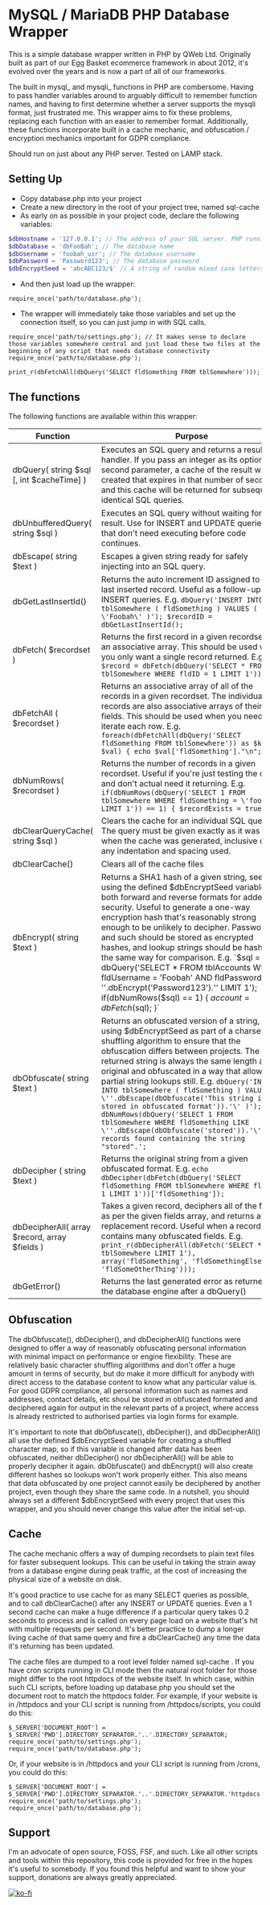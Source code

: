 # MySQL / MariaDB PHP Database Wrapper
This is a simple database wrapper written in PHP by QWeb Ltd. Originally built as part of our Egg Basket ecommerce framework in about 2012, it's evolved over the years and is now a part of all of our frameworks.

The built in mysql_ and mysqli_ functions in PHP are combersome. Having to pass handler variables around to arguably difficult to remember function names, and having to first determine whether a server supports the mysqli format, just frustrated me. This wrapper aims to fix these problems, replacing each function with an easier to remember format. Additionally, these functions incorporate built in a cache mechanic, and obfuscation / encryption mechanics important for GDPR compliance.

Should run on just about any PHP server. Tested on LAMP stack.

## Setting Up
- Copy database.php into your project
- Create a new directory in the root of your project tree, named sql-cache
- As early on as possible in your project code, declare the following variables:
```php
$dbHostname = '127.0.0.1'; // The address of your SQL server. PHP running in CLI mode on Linux in a chrooted bash usually requires an IP address here because name resolution isn't always available
$dbDatabase = 'dbFooBah'; // The database name
$dbUsername = 'foobah_usr'; // The database username
$dbPassword = 'Password123'; // The database password
$dbEncryptSeed = 'abcABC123/$' // A string of random mixed case letters, numbers, and symbols unique to each project
```
- And then just load up the wrapper:
```
require_once('path/to/database.php');
```
- The wrapper will immediately take those variables and set up the connection itself, so you can just jump in with SQL calls.
```
require_once('path/to/settings.php'); // It makes sense to declare those variables somewhere central and just load these two files at the beginning of any script that needs database connectivity
require_once('path/to/database.php');

print_r(dbFetchAll(dbQuery('SELECT fldSomething FROM tblSomewhere')));
```

## The functions
The following functions are available within this wrapper:

| Function | Purpose |
| --- | --- |
| dbQuery( string $sql [, int $cacheTime] ) | Executes an SQL query and returns a result handler. If you pass an integer as its optional second parameter, a cache of the result will be created that expires in that number of seconds and this cache will be returned for subsequent identical SQL queries. |
| dbUnbufferedQuery( string $sql ) | Executes an SQL query without waiting for the result. Use for INSERT and UPDATE queries that don't need executing before code continues. |
| dbEscape( string $text ) | Escapes a given string ready for safely injecting into an SQL query. |
| dbGetLastInsertId() | Returns the auto increment ID assigned to the last inserted record. Useful as a follow-up to INSERT queries. E.g. `dbQuery('INSERT INTO tblSomewhere ( fldSomething ) VALUES ( \'Foobah\' )'); $recordID = dbGetLastInsertId();` |
| dbFetch( $recordset ) | Returns the first record in a given recordset as an associative array. This should be used when you only want a single record returned. E.g. `$record = dbFetch(dbQuery('SELECT * FROM tblSomewhere WHERE fldID = 1 LIMIT 1'));` |
| dbFetchAll ( $recordset ) | Returns an associative array of all of the records in a given recordset. The individual records are also associative arrays of their fields. This should be used when you need to iterate each row. E.g. `foreach(dbFetchAll(dbQuery('SELECT fldSomething FROM tblSomewhere')) as $key => $val) { echo $val['fldSomething']."\n"; }` |
| dbNumRows( $recordset ) | Returns the number of records in a given recordset. Useful if you're just testing the data and don't actual need it returning. E.g. `if(dbNumRows(dbQuery('SELECT 1 FROM tblSomewhere WHERE fldSomething = \'foobah\' LIMIT 1')) == 1) { $recordExists = true; }` |
| dbClearQueryCache( string $sql ) | Clears the cache for an individual SQL query. The query must be given exactly as it was when the cache was generated, inclusive of any indentation and spacing used. |
| dbClearCache() | Clears all of the cache files |
| dbEncrypt( string $text ) | Returns a SHA1 hash of a given string, seeded using the defined $dbEncryptSeed variable in both forward and reverse formats for added security. Useful to generate a one-way encryption hash that's reasonably strong enough to be unlikely to decipher. Passwords and such should be stored as encrypted hashes, and lookup strings should be hashed the same way for comparison. E.g. `$sql = dbQuery('SELECT * FROM tblAccounts WHERE fldUsername = \'Foobah\' AND fldPassword = \''.dbEncrypt('Password123').'\' LIMIT 1'); if(dbNumRows($sql) == 1) { $account = dbFetch($sql); }` |
| dbObfuscate( string $text ) | Returns an obfuscated version of a string, using $dbEncryptSeed as part of a charset shuffling algorithm to ensure that the obfuscation differs between projects. The returned string is always the same length as the original and obfuscated in a way that allows for partial string lookups still. E.g. `dbQuery('INSERT INTO tblSomewhere ( fldSomething ) VALUES ( \''.dbEscape(dbObfuscate('This string is stored in obfuscated format')).'\' )'); echo dbNumRows(dbQuery('SELECT 1 FROM tblSomewhere WHERE fldSomething LIKE \''.dbEscape(dbObfuscate('stored')).'\'')).' records found containing the string "stored".';` |
| dbDecipher ( string $text ) | Returns the original string from a given obfuscated format. E.g. `echo dbDecipher(dbFetch(dbQuery('SELECT fldSomething FROM tblSomewhere WHERE fldID = 1 LIMIT 1'))['fldSomething']);` |
| dbDecipherAll( array $record, array $fields ) | Takes a given record, deciphers all of the fields as per the given fields array, and returns a replacement record. Useful when a record contains many obfuscated fields. E.g. `print_r(dbDecipherAll(dbFetch('SELECT * FROM tblSomewhere LIMIT 1'), array('fldSomething', 'fldSomethingElse', 'fldSomeOtherThing')));` |
| dbGetError() | Returns the last generated error as returned by the database engine after a dbQuery() |

## Obfuscation
The dbObfuscate(), dbDecipher(), and dbDecipherAll() functions were designed to offer a way of reasonably obfuscating personal information with minimal impact on performance or engine flexibility. These are relatively basic character shuffling algorithms and don't offer a huge amount in terms of security, but do make it more difficult for anybody with direct access to the database content to know what any particular value is. For good GDPR compliance, all personal information such as names and addresses, contact details, etc shoul be stored in obfuscated formated and deciphered again for output in the relevant parts of a project, where access is already restricted to authorised parties via login forms for example.

It's important to note that dbObfuscate(), dbDecipher(), and dbDecipherAll() all use the defined $dbEncryptSeed variable for creating a shuffled character map, so if this variable is changed after data has been obfuscated, neither dbDecipher() nor dbDecipherAll() will be able to properly decipher it again. dbObfuscate() and dbEncrypt() will also create different hashes so lookups won't work properly either. This also means that data obfuscated by one project cannot easily be deciphered by another project, even though they share the same code. In a nutshell, you should always set a different $dbEncryptSeed with every project that uses this wrapper, and you should never change this value after the initial set-up.

## Cache
The cache mechanic offers a way of dumping recordsets to plain text files for faster subsequent lookups. This can be useful in taking the strain away from a database engine during peak traffic, at the cost of increasing the physical size of a website on disk.

It's good practice to use cache for as many SELECT queries as possible, and to call dbClearCache() after any INSERT or UPDATE queries. Even a 1 second cache can make a huge difference if a particular query takes 0.2 seconds to process and is called on every page load on a website that's hit with multiple requests per second. It's better practice to dump a longer living cache of that same query and fire a dbClearCache() any time the data it's returning has been updated.

The cache files are dumped to a root level folder named sql-cache . If you have cron scripts running in CLI mode then the natural root folder for those might differ to the root httpdocs of the website itself. In which case, within such CLI scripts, before  loading up database.php you should set the document root to match the httpdocs folder. For example, if your website is in /httpdocs and your CLI script is running from /httpdocs/scripts, you could do this:

```
$_SERVER['DOCUMENT_ROOT'] = $_SERVER['PWD'].DIRECTORY_SEPARATOR.'..'.DIRECTORY_SEPARATOR;
require_once('path/to/settings.php');
require_once('path/to/database.php');
```

Or, if your website is in /httpdocs and your CLI script is running from /crons, you could do this:

```
$_SERVER['DOCUMENT_ROOT'] = $_SERVER['PWD'].DIRECTORY_SEPARATOR.'..'.DIRECTORY_SEPARATOR.'httpdocs'.DIRECTORY_SEPARATOR;
require_once('path/to/settings.php');
require_once('path/to/database.php');
```

## Support
I'm an advocate of open source, FOSS, FSF, and such. Like all other scripts and tools within this repository, this code is provided for free in the hopes it's useful to somebody. If you found this helpful and want to show your support, donations are always greatly appreciated.

[![ko-fi](https://ko-fi.com/img/githubbutton_sm.svg)](https://ko-fi.com/N4N1GXJ1U)
